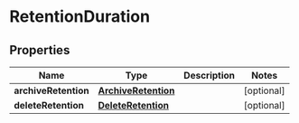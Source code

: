 
# RetentionDuration

## Properties
Name | Type | Description | Notes
------------ | ------------- | ------------- | -------------
**archiveRetention** | [**ArchiveRetention**](ArchiveRetention.md) |  |  [optional]
**deleteRetention** | [**DeleteRetention**](DeleteRetention.md) |  |  [optional]



